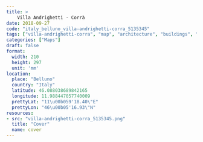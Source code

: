 ```yaml
---
title: > 
    Villa Andrighetti - Corrà
date: 2018-09-27
code: "italy_belluno_villa-andrighetti-corra_5135345"
tags: ["villa-andrighetti-corra", "map", "architecture", "buildings", "Belluno", "Italy"]
categories: ["Maps"]
draft: false
format:
  width: 210
  height: 297
  unit: 'mm'
location:
  place: "Belluno"
  country: "Italy"
  latitude: 46.088038689842165
  longitude: 11.988447057740009
  prettyLat: "11\u00b059'18.40\"E"
  prettyLon: "46\u00b05'16.93\"N"
resources:
- src: "villa-andrighetti-corra_5135345.png"
  title: "Cover"
  name: cover
---
```

